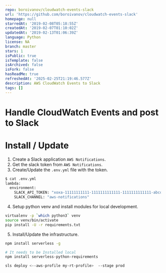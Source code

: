```yaml
---
repo: boroivanov/cloudwatch-events-slack
url: 'https://github.com/boroivanov/cloudwatch-events-slack'
homepage: null
starredAt: '2019-02-08T05:18:55Z'
createdAt: '2019-02-07T01:10:02Z'
updatedAt: '2019-02-13T01:06:39Z'
language: Python
license: NA
branch: master
stars: 1
isPublic: true
isTemplate: false
isArchived: false
isFork: false
hasReadMe: true
refreshedAt: '2025-02-25T21:19:46.577Z'
description: AWS CloudWatch Events to Slack
tags: []
---
```


# Handle CloudWatch Events and post to Slack


# Install / Update
1. Create a Slack application `AWS Notifications`.
2. Get the slack token from `AWS Notifications`.
3. Create/Update the `.env.yml` file with the token.
```bash
$ cat .env.yml
lambda:
  environment:
    SLACK_API_TOKEN: "xoxa-11111111111-1111111111111-1111111111111-abcd3abcd3abcd3abcd3abcd3abcd3123"
    SLACK_CHANNEL: "aws-notifications"
```
4. Setup python venv and install modules for local development.
```bash
virtualenv -p `which python3` venv
source venv/bin/activate
pip install -U -r requirements.txt
```
5. Install/Update the infrastructure.
```bash
npm install serverless -g

# It needs to be Installed local
npm install serverless-python-requirements

sls deploy <--aws-profile my-rt-profile>  --stage prod
```
